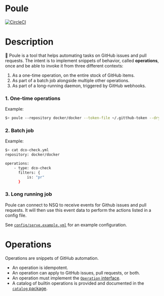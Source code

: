 Poule
=====

[![CircleCI](https://circleci.com/gh/icecrime/poule.svg?style=svg)](https://circleci.com/gh/icecrime/poule)

# Description

:chicken: Poule is a tool that helps automating tasks on GitHub issues and pull requests. The intent
is to implement snippets of behavior, called **operations**, once and be able to invoke it from
three different contexts:

  1. As a one-time operation, on the entire stock of GitHub items.
  2. As part of a batch job alongside multiple other operations.
  3. As part of a long-running daemon, triggered by GitHub webhooks.

### 1. One-time operations

Example:

```bash
$> poule --repository docker/docker --token-file ~/.gitthub-token --dry-run=true dco-check --filter is:pr
```

### 2. Batch job

Example:

```bash
$> cat dco-check.yml
repository: docker/docker

operations:
    - type: dco-check
      filters: {
          is: "pr"
      }
```

### 3. Long running job

Poule can connect to NSQ to receive events for Github issues and pull requests.  It will then use
this event data to perform the actions listed in a config file.

See
[`config/serve.example.yml`](https://github.com/icecrime/poule/blob/master/config/serve.example.yml)
for an example configuration.

# Operations

Operations are snippets of GitHub automation.

- An operation is idempotent.
- An operation can apply to GitHub issues, pull requests, or both.
- An operation must implement the [`Operation`
  interface](https://github.com/icecrime/poule/blob/master/src/poule/operations/operations.go).
- A catalog of builtin operations is provided and documented in the [`catalog`
  package](https://github.com/icecrime/poule/tree/master/src/poule/operations/catalog).

